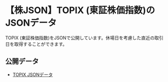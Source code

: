 # 【株JSON】TOPIX (東証株価指数)のJSONデータ

TOPIX (東証株価指数)をJSONで公開しています。休場日を考慮した直近の取引日を取得することができます。

## 公開データ

- [TOPIX JSONデータ](https://d1rrtoo3h22gy6.cloudfront.net/kabu-json-topix/v1/topix.json)
